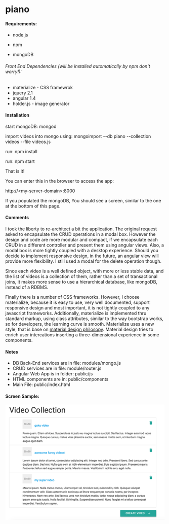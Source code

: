 # piano

#### Requirements:

- node.js

- npm 

- mongoDB

###### Front End Dependencies (will be installed automatically by npm don't worry!):

- materialize - CSS framewrok
- jquery 2.1
- angular 1.4
- holder.js - image generator

#### Installation

start mongoDB: mongod

import videos into mongo using: mongoimport --db piano --collection videos --file videos.js

run: npm install

run: npm start

That is it!

You can enter this in the browser to access the app:

http://&lt;my-server-domain&gt;:8000

If you populated the mongoDB, You should see a screen, similar to the one at the bottom of this page.

#### Comments

I took the liberty to re-architect a bit the application. The original request asked to encapsulate the CRUD operations in a modal box. However the design and code are more modular and compact, if we encapsulate each CRUD in a different controller and present them using angular views. Also, a modal box is more tightly coupled with a desktop experience. Should you decide to implement responsive design, in the future, an angular view will provide more flexibility. I still used a modal for the delete operation though.

Since each video is a well defined object, with more or less stable data, and the list of videos is a collection of them, rather than a set of transactional joins, it makes more sense to use a hierarchical database, like mongoDB, instead of a RDBMS.

Finally there is a number of CSS frameworks. However, I choose materialize, because it is easy to use, very well documented, support responsive design and most important, it is not tightly coupled to any javascript frameworks. Additionally, materialize is implemented thru standard markup, using class attributes, similar to the way bootstrap works, so for developers, the learning curve is smooth. Materialize uses a new style, that is base on [material design philosopy](https://www.google.com/design/spec/material-design/introduction.html). Material design tries to enrich user intercations inserting a three-dimensional experience in some components.

#### Notes

- DB Back-End services are in file: modules/mongo.js
- CRUD services are in file: module/router.js
- Angular Web App is in folder: public/js
- HTML components are in: public/components
- Main File: public/index.html

#### Screen Sample:

![sample screen](https://github.com/ernestlv/piano/blob/master/screens/piano-video-list.png)
